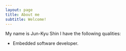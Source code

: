 ```yaml
---
layout: page
title: About me
subtitle: Welcome!
---
```


My name is Jun-Kyu Shin I have the following qualities:

- Embedded software developer. 

<!--
### My story
To be honest, I'm having some trouble remembering right now, so why don't you just watch [my movie](https://en.wikipedia.org/wiki/The_Princess_Bride_%28film%29) and it will answer **all** your questions.
-->
